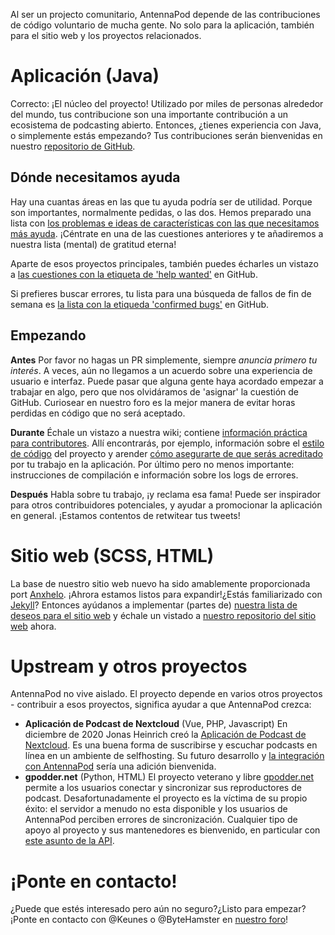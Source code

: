 Al ser un projecto comunitario, AntennaPod depende de las contribuciones de
código voluntario de mucha gente. No solo para la aplicación, también para el
sitio web y los proyectos relacionados.

# Aplicación (Java)

Correcto: ¡El núcleo del proyecto! Utilizado por miles de personas alrededor del
mundo, tus contribucione son una importante contribución a un ecosistema de
podcasting abierto. Entonces, ¿tienes experiencia con Java, o simplemente estás
empezando? Tus contribuciones serán bienvenidas en nuestro [repositorio de
GitHub](https://github.com/AntennaPod/AntennaPod).

## Dónde necesitamos ayuda

Hay una cuantas áreas en las que tu ayuda podría ser de utilidad. Porque son
importantes, normalmente pedidas, o las dos. Hemos preparado una lista con [los
problemas e ideas de características con las que necesitamos más ayuda](https://github.com/AntennaPod/AntennaPod/projects/2).
¡Céntrate en una de las cuestiones anteriores y te añadiremos a nuestra lista
(mental) de gratitud eterna!

Aparte de esos proyectos principales, también puedes écharles un vistazo a [las
cuestiones con la etiqueta de 'help wanted'](https://github.com/AntennaPod/AntennaPod/labels/help%20wanted)
en GitHub.

Si prefieres buscar errores, tu lista para una búsqueda de fallos de fin de
semana es [la lista con la etiqueda 'confirmed bugs'](https://github.com/AntennaPod/AntennaPod/labels/Type%3A%20Confirmed%20bug)
en GitHub.

## Empezando

**Antes** Por favor no hagas un PR simplemente, siempre *anuncia primero tu
interés*. A veces, aún no llegamos a un acuerdo sobre una experiencia de usuario
e interfaz. Puede pasar que alguna gente haya acordado empezar a trabajar en
algo, pero que nos olvidáramos de 'asignar' la cuestión de GitHub. Curiosear en
nuestro foro es la mejor manera de evitar horas perdidas en código que no será
aceptado.

**Durante** Échale un vistazo a nuestra wiki; contiene [información práctica
para contributores](https://github.com/AntennaPod/AntennaPod/wiki). Allí
encontrarás, por ejemplo, información sobre el [estilo de código](https://github.com/AntennaPod/AntennaPod/wiki/Code-style)
del proyecto y arender [cómo asegurarte de que serás acreditado](https://github.com/AntennaPod/AntennaPod/wiki/Getting-accredited-on-the-Contributors-page)
por tu trabajo en la aplicación. Por último pero no menos importante:
instrucciones de compilación e información sobre los logs de errores.

**Después** Habla sobre tu trabajo, ¡y reclama esa fama! Puede ser inspirador
para otros contribuidores potenciales, y ayudar a promocionar la aplicación en
general. ¡Estamos contentos de retwitear tus tweets!

# Sitio web (SCSS, HTML)

La base de nuestro sitio web nuevo ha sido amablemente proporcionada port
[Anxhelo](https://lushka.al). ¡Ahrora estamos listos para expandir!¿Estás
familiarizado con [Jekyll](https://jekyllrb.com/)? Entonces ayúdanos a
implementar (partes de) [nuestra lista de deseos para el sitio web](https://forum.antennapod.org/t/sitemap-for-the-new-website/240)
y échale un vistado a [nuestro repositorio del sitio web](https://github.com/AntennaPod/antennapod.github.io)
ahora.

# Upstream y otros proyectos

AntennaPod no vive aislado. El proyecto depende en varios otros proyectos -
contribuir a esos proyectos, significa ayudar a que AntennaPod crezca:

* **Aplicación de Podcast de Nextcloud** (Vue, PHP, Javascript) En diciembre de
2020 Jonas Heinrich creó la [Aplicación de Podcast de Nextcloud](https://apps.nextcloud.com/apps/podcast).
Es una buena forma de suscribirse y escuchar podcasts en línea en un ambiente de
selfhosting. Su futuro desarrollo y [la integración con AntennaPod](https://git.project-insanity.org/onny/nextcloud-app-podcast/-/issues/103)
sería una adición bienvenida.
* **gpodder.net** (Python, HTML) El proyecto veterano y libre [gpodder.net](https://gpodder.net/)
permite a los usuarios conectar y sincronizar sus reproductores de podcast.
Desafortunadamente el proyecto es la víctima de su propio éxito: el servidor a
menudo no esta disponible y los usuarios de AntennaPod perciben errores de
sincronización. Cualquier tipo de apoyo al proyecto y sus mantenedores es
bienvenido, en particular con [este asunto de la API](https://github.com/gpodder/mygpo/issues/128).

# ¡Ponte en contacto!

¿Puede que estés interesado pero aún no seguro?¿Listo para empezar?¡Ponte en
contacto con @Keunes o @ByteHamster en [nuestro foro](https://forum.antennapod.org)!
